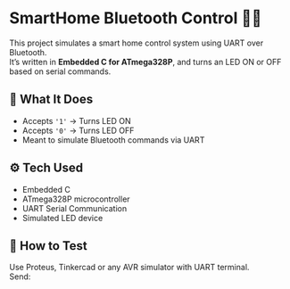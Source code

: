 
# SmartHome Bluetooth Control 🚪💡

This project simulates a smart home control system using UART over Bluetooth.  
It’s written in **Embedded C for ATmega328P**, and turns an LED ON or OFF based on serial commands.

## 🔧 What It Does
- Accepts `'1'` → Turns LED ON  
- Accepts `'0'` → Turns LED OFF  
- Meant to simulate Bluetooth commands via UART

## ⚙️ Tech Used
- Embedded C
- ATmega328P microcontroller
- UART Serial Communication
- Simulated LED device

## 🧪 How to Test
Use Proteus, Tinkercad or any AVR simulator with UART terminal.  
Send:
